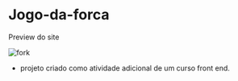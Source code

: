 # Jogo-da-forca


Preview do site

![fork](https://github.com/M0ss1n1/Jogo-da-forca/assets/125108541/3e712076-69ac-4944-8762-32626c07d560)








* projeto criado como atividade adicional de um curso front end.
